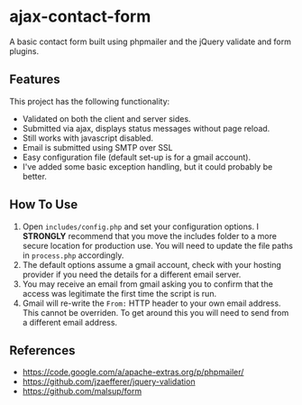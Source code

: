 # ajax-contact-form

A basic contact form built using phpmailer and the jQuery validate and form plugins.

## Features
This project has the following functionality:

* Validated on both the client and server sides.
* Submitted via ajax, displays status messages without page reload.
* Still works with javascript disabled.
* Email is submitted using SMTP over SSL
* Easy configuration file (default set-up is for a gmail account).
* I've added some basic exception handling, but it could probably be better.

## How To Use
1. Open `includes/config.php` and set your configuration options. I **STRONGLY** recommend 
that you move the includes folder to a more secure location for production use. You will need to 
update the file paths in `process.php` accordingly. 
2. The default options assume a gmail account, check with your hosting provider if 
you need the details for a different email server.
3. You may receive an email from gmail asking you to confirm that the access was 
legitimate the first time the script is run.
4. Gmail will re-write the `From:` HTTP header to your own email address. This cannot be overriden. 
To get around this you will need to send from a different email address.

## References
* https://code.google.com/a/apache-extras.org/p/phpmailer/
* https://github.com/jzaefferer/jquery-validation
* https://github.com/malsup/form